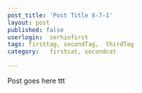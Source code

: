 ```yaml
---
post_title: 'Post Title 8-7-1'
layout: post
published: false
userlogin:  serhiofirst
tags: firsttag, secondTag,  thirdTag
category: 	firstcat, secondcat

---
```

Post goes here ttt
